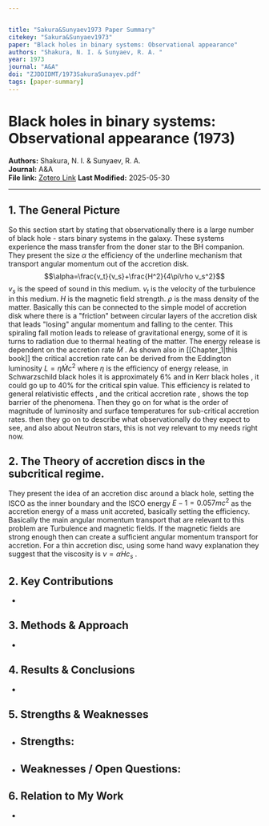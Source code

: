 ```yaml
---


title: "Sakura&Sunyaev1973 Paper Summary"
citekey: "Sakura&Sunyaev1973"
paper: "Black holes in binary systems: Observational appearance"
authors: "Shakura, N. I. & Sunyaev, R. A. "
year: 1973
journal: "A&A"
doi: "ZJDDIDMT/1973SakuraSunayev.pdf"
tags: [paper-summary]
---
```


# Black holes in binary systems: Observational appearance (1973)  
**Authors:** Shakura, N. I. & Sunyaev, R. A.   
**Journal:** A&A  
**File link:** [Zotero Link](zotero://open-pdf/library/items/ZJDDIDMT/1973SakuraSunayev.pdf) 
**Last Modified:**  2025-05-30

---

## 1. The General Picture
So this section start by stating that observationally there is a large number of black hole - stars binary systems in the galaxy.
These systems experience the mass transfer from the doner star to the BH companion.
They present the size $\alpha$ the efficiency of the underline mechanism that transport angular momentum out of the accretion disk.
$$\alpha=\frac{v_t}{v_s}+\frac{H^2}{4\pi\rho v_s^2}$$
$v_s$ is the speed of sound in this medium.
$v_t$ is the velocity of the turbulence in this medium.
$H$ is the magnetic field strength.
$\rho$ is the mass density of the matter.
Basically this can be connected to the simple model of accretion disk where there is a "friction" between circular layers of the accretion disk that leads "losing" angular momentum and falling to the center.
This spiraling fall motion leads to  release of gravitational energy, some of it is turns to radiation due to thermal heating of the matter. The energy  release is dependent on the accretion rate $\dot{M}$ . As shown also in [[Chapter_1|this book]] the critical accretion rate can be derived from the Eddington luminosity $L=\eta \dot{M} c^2$ where $\eta$ is the efficiency of energy release, in Schwarzschild  black holes it is approximately 6% and in Kerr black holes , it could go up to 40% for the critical spin value.
This efficiency is related to general relativistic effects , and the critical accretion rate , shows the top barrier of the phenomena.
Then they go on for what is the order of magnitude of luminosity and surface temperatures for sub-critical accretion rates.
then they go on to describe what observationally do they expect to see, and also about Neutron stars, this is not vey relevant to my needs right now.

## 2. The Theory of accretion discs in the subcritical regime.
They present the idea of an accretion disc around a black hole, setting the ISCO as the inner boundary and the ISCO energy $E-1=0.057mc^2$ as the accretion energy of a mass unit accreted, basically setting the efficiency.
 Basically the main angular momentum transport that are relevant to this problem are Turbulence and magnetic fields. If the magnetic fields are strong enough then can create a sufficient angular momentum transport for accretion.
 For a thin accretion disc, using some hand wavy explanation they suggest that the viscosity is $\nu=\alpha H c_s$ .


## 2. Key Contributions
- 

## 3. Methods & Approach
- 

## 4. Results & Conclusions
- 

## 5. Strengths & Weaknesses
- **Strengths:**  
  -  
- **Weaknesses / Open Questions:**  
  -  

## 6. Relation to My Work
- 
